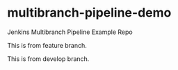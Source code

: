 # multibranch-pipeline-demo
Jenkins Multibranch Pipeline Example Repo 

This is from feature branch.



This is from develop branch.
